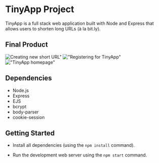 # TinyApp Project

TinyApp is a full stack web application built with Node and Express that allows users to shorten long URLs (à la bit.ly).

## Final Product

![Creating new short URL"](https://github.com/nktrancs/tinyapp/blob/master/docs/newURL.png)
!["Registering for TinyApp"](https://github.com/nktrancs/tinyapp/blob/master/docs/register.png)
!["TinyApp homepage"](https://github.com/nktrancs/tinyapp/blob/master/docs/urllist.png)

## Dependencies

- Node.js
- Express
- EJS
- bcrypt
- body-parser
- cookie-session


## Getting Started

- Install all dependencies (using the `npm install` command).

- Run the development web server using the `npm start` command.